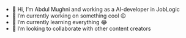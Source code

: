 - 👋 Hi, I’m Abdul Mughni and working as a AI-developer in JobLogic
- 👀 I’m currently working on something cool 😉
- 🌱 I’m currently learning everything 😂
- 👯 I’m looking to collaborate with other content creators
<!---
abdulmughni1/abdulmughni1 is a ✨ special ✨ repository because its `README.md` (this file) appears on your GitHub profile.
You can click the Preview link to take a look at your changes.
--->
